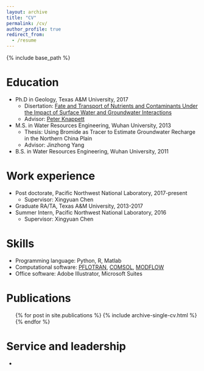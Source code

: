 ```yaml
---
layout: archive
title: "CV"
permalink: /cv/
author_profile: true
redirect_from:
  - /resume
---
```


{% include base_path %}

Education
======
* Ph.D in Geology, Texas A&M University, 2017
  * Disertation: [Fate and Transport of Nutrients and Contaminants Under the Impact of Surface Water and Groundwater Interactions](https://oaktrust.library.tamu.edu/handle/1969.1/165937)
  * Advisor: [Peter Knappett](https://geoweb.tamu.edu/people/faculty/knappettpeter.html)
* M.S. in Water Resources Engineering, Wuhan University, 2013
  * Thesis: Using Bromide as Tracer to Estimate Groundwater Recharge in the Northern China Plain
  * Advisor: Jinzhong Yang
* B.S. in Water Resources Engineering, Wuhan University, 2011

Work experience
======
* Post doctorate, Pacific Northwest National Laboratory, 2017-present
  * Supervisor: Xingyuan Chen
* Graduate RA/TA, Texas A&M University, 2013-2017
* Summer Intern, Pacific Northwest National Laboratory, 2016
  * Supervisor: Xingyuan Chen
  
Skills
======
* Programming language: Python, R, Matlab
* Computational software: [PFLOTRAN](https://www.pflotran.org/), [COMSOL](https://www.comsol.com/), [MODFLOW](https://water.usgs.gov/ogw/modflow/)
* Office software: Adobe Illustrator, Microsoft Suites

Publications
======
  <ul>{% for post in site.publications %}
    {% include archive-single-cv.html %}
  {% endfor %}</ul>
  
  
Service and leadership
======
* 

